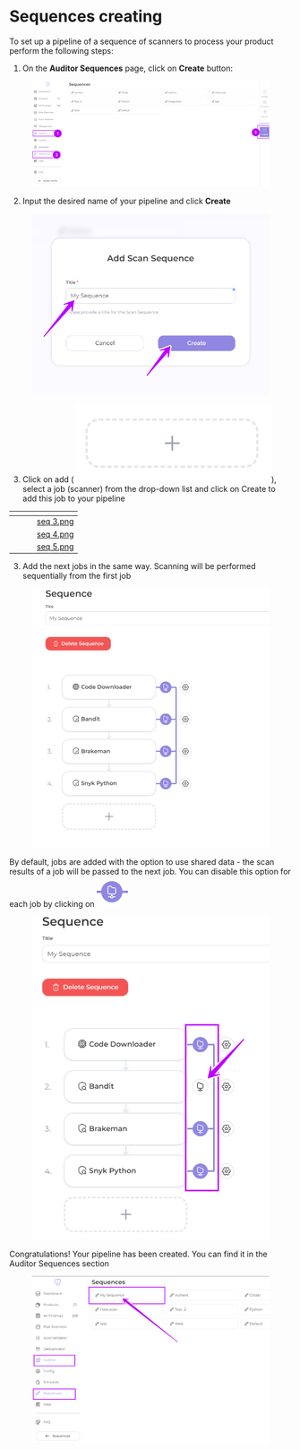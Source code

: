 # Sequences creating

To set up a pipeline of a sequence of scanners to process your product perform the following steps:

1. On the **Auditor Sequences** page, click on **Create** button:

<figure><img src="../../../../.gitbook/assets/seq 1.png" alt=""><figcaption></figcaption></figure>

2. Input the desired name of your pipeline and click **Create**

<figure><img src="../../../../.gitbook/assets/seq 2.png" alt=""><figcaption></figcaption></figure>

3. Click on add ( <img src="../../../../.gitbook/assets/image (19).png" alt="" data-size="line">), select a job (scanner) from the drop-down list and click on Create to add this job to your pipeline

<table data-view="cards"><thead><tr><th></th><th></th><th></th><th data-hidden data-card-cover data-type="files"></th></tr></thead><tbody><tr><td></td><td></td><td></td><td><a href="../../../../.gitbook/assets/seq 3.png">seq 3.png</a></td></tr><tr><td></td><td></td><td></td><td><a href="../../../../.gitbook/assets/seq 4.png">seq 4.png</a></td></tr><tr><td></td><td></td><td></td><td><a href="../../../../.gitbook/assets/seq 5.png">seq 5.png</a></td></tr></tbody></table>

3. Add the next jobs in the same way. Scanning will be performed sequentially from the first job

<figure><img src="../../../../.gitbook/assets/seq 6.png" alt=""><figcaption></figcaption></figure>

By default, jobs are added with the option to use shared data - the scan results of a job will be passed to the next job. You can disable this option for each job by clicking on <img src="../../../../.gitbook/assets/image (21).png" alt="" data-size="line">

<figure><img src="../../../../.gitbook/assets/seq 7.png" alt=""><figcaption></figcaption></figure>

Congratulations! Your pipeline has been created. You can find it in the Auditor Sequences section

<figure><img src="../../../../.gitbook/assets/seq 8(1).png" alt=""><figcaption></figcaption></figure>
